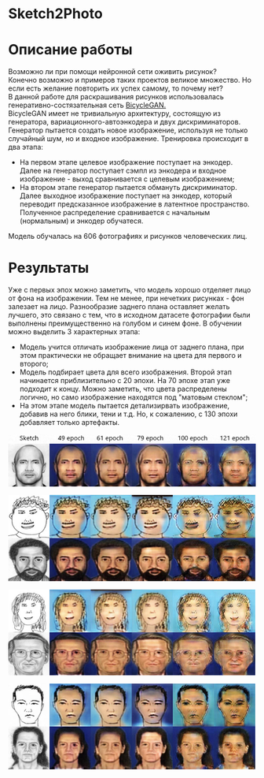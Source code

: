 # Sketch2Photo

# Описание работы
Возможно ли при помощи нейронной сети оживить рисунок?  
Конечно возможно и примеров таких проектов великое множество. Но если есть желание повторить их успех самому, то почему нет?  
В данной работе для раскрашивания рисунков использовалась генеративно-состязательная сеть <a href="https://github.com/junyanz/BicycleGAN"> BicycleGAN. </a> <br/>
BicycleGAN имеет не тривиальную архитектуру, состоящую из генератора, вариационного-автоэнкодера и двух дискриминаторов. Генератор пытается создать новое изображение, используя не только случайный шум, но и входное изображение. Тренировка происходит в два этапа:
<ul>
 <li> На первом этапе целевое изображение поступает на энкодер. Далее на генератор поступает сэмпл из энкодера и входное изображение - выход сравнивается с целевым изображением; </li>
 <li> На втором этапе генератор пытается обмануть дискриминатор. Далее выходное изображение поступает на энкодер, который переводит предсказанное изображение в латентное пространство. Полученное распределение сравнивается с начальным (нормальным) и энкодер обучатеся.</li>
</ul>  

Модель обучалась на 606 фотографиях и рисунков человеческих лиц.

# Результаты  

Уже с первых эпох можно заметить, что модель хорошо отделяет лицо от фона на изображении. Тем не менее, при нечетких рисунках - фон залезает на лицо.
Разнообразие заднего плана оставляет желать лучшего, это связано с тем, что в исходном датасете фотографии были выполнены преимущественно на голубом и синем фоне.
В обучении можно выделить 3 характерных этапа:

<ul>
 <li> Модель учится отличать изображение лица от заднего плана, при этом практически не обращает внимание на цвета для первого и второго; </li>
 <li> Модель подбирает цвета для всего изображения. Второй этап начинается приблизительно с 20 эпохи. На 70 эпохе этап уже подходит к концу. Можно заметить, что цвета распределены логично, но само изображение находятся под "матовым стеклом";  </li>
 <li> На этом этапе модель пытается детализирвать изображение, добавив на него блики, тени и т.д. Но, к сожалению, с 130 эпохи добавляет только артефакты. </li>
</ul>


<p> <img src="vis/1.png"> </p>
<p> <img src="vis/2.png"> </p>
<p> <img src="vis/3.png"> </p>
<p> <img src="vis/4.png"> </p>
